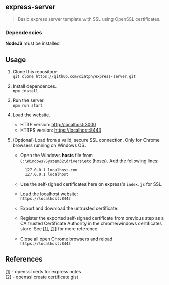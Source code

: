 ## express-server

> Basic express server template with SSL using OpenSSL certificates.


### Dependencies

**NodeJS** must be installed



## Usage

1. Clone this repository  
`git clone https://github.com/ciatph/express-server.git`

2. Install dependences.  
`npm install`

3. Run the server.  
`npm run start`

4. Load the website.
   - HTTP version: [http://localhost:3000](http://localhost:3000)
   - HTTPS version: [https://localhost:8443](https://localhost:8443)

5. (Optional) Load from a valid, secure SSL connection. Only for Chrome browsers running on Windows OS.  

	- Open the Windows **hosts** file from  
`C:\Windows\System32\drivers\etc` (hosts). Add the following lines:  

			127.0.0.1 localhost.com
			127.0.0.1 localhost

	- Use the self-signed certificates here on express's `index.js` for SSL.

	- Load the localhost website:  
`https://localhost:8443`

	- Export and download the untrusted certificate. 

	- Register the exported self-signed certificate from previous step as a CA trusted Certificate Authority in the chrome/windows certificates store. See [[1]](https://trello.com/c/hnMyP9pp),  [[2]](https://stackoverflow.com/questions/21397809/create-a-trusted-self-signed-ssl-cert-for-localhost-for-use-with-express-node) for more reference.

	- Close all open Chrome browsers and reload  
`https://localhost:8443`


## References

[[1]](https://trello.com/c/hnMyP9pp) - openssl certs for express notes  
[[2]](https://gist.github.com/ciatph/9834a92dfc64c6077ed654ed20b6da77) - openssl create certificate gist